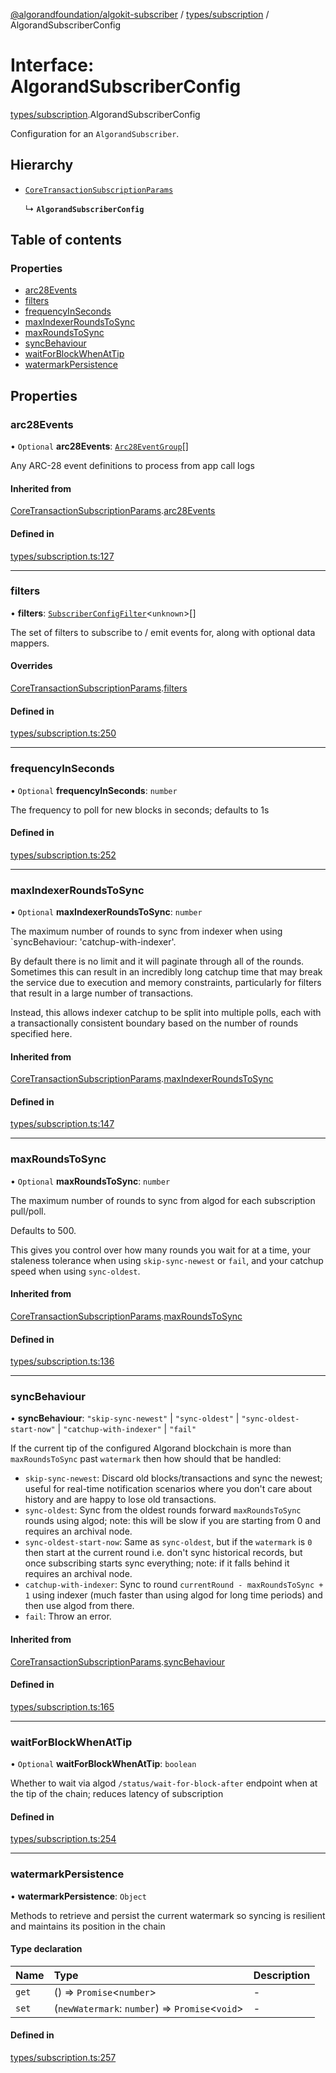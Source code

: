 [@algorandfoundation/algokit-subscriber](../README.md) / [types/subscription](../modules/types_subscription.md) / AlgorandSubscriberConfig

# Interface: AlgorandSubscriberConfig

[types/subscription](../modules/types_subscription.md).AlgorandSubscriberConfig

Configuration for an `AlgorandSubscriber`.

## Hierarchy

- [`CoreTransactionSubscriptionParams`](types_subscription.CoreTransactionSubscriptionParams.md)

  ↳ **`AlgorandSubscriberConfig`**

## Table of contents

### Properties

- [arc28Events](types_subscription.AlgorandSubscriberConfig.md#arc28events)
- [filters](types_subscription.AlgorandSubscriberConfig.md#filters)
- [frequencyInSeconds](types_subscription.AlgorandSubscriberConfig.md#frequencyinseconds)
- [maxIndexerRoundsToSync](types_subscription.AlgorandSubscriberConfig.md#maxindexerroundstosync)
- [maxRoundsToSync](types_subscription.AlgorandSubscriberConfig.md#maxroundstosync)
- [syncBehaviour](types_subscription.AlgorandSubscriberConfig.md#syncbehaviour)
- [waitForBlockWhenAtTip](types_subscription.AlgorandSubscriberConfig.md#waitforblockwhenattip)
- [watermarkPersistence](types_subscription.AlgorandSubscriberConfig.md#watermarkpersistence)

## Properties

### arc28Events

• `Optional` **arc28Events**: [`Arc28EventGroup`](types_arc_28.Arc28EventGroup.md)[]

Any ARC-28 event definitions to process from app call logs

#### Inherited from

[CoreTransactionSubscriptionParams](types_subscription.CoreTransactionSubscriptionParams.md).[arc28Events](types_subscription.CoreTransactionSubscriptionParams.md#arc28events)

#### Defined in

[types/subscription.ts:127](https://github.com/algorandfoundation/algokit-subscriber-ts/blob/main/src/types/subscription.ts#L127)

___

### filters

• **filters**: [`SubscriberConfigFilter`](types_subscription.SubscriberConfigFilter.md)\<`unknown`\>[]

The set of filters to subscribe to / emit events for, along with optional data mappers.

#### Overrides

[CoreTransactionSubscriptionParams](types_subscription.CoreTransactionSubscriptionParams.md).[filters](types_subscription.CoreTransactionSubscriptionParams.md#filters)

#### Defined in

[types/subscription.ts:250](https://github.com/algorandfoundation/algokit-subscriber-ts/blob/main/src/types/subscription.ts#L250)

___

### frequencyInSeconds

• `Optional` **frequencyInSeconds**: `number`

The frequency to poll for new blocks in seconds; defaults to 1s

#### Defined in

[types/subscription.ts:252](https://github.com/algorandfoundation/algokit-subscriber-ts/blob/main/src/types/subscription.ts#L252)

___

### maxIndexerRoundsToSync

• `Optional` **maxIndexerRoundsToSync**: `number`

The maximum number of rounds to sync from indexer when using `syncBehaviour: 'catchup-with-indexer'.

By default there is no limit and it will paginate through all of the rounds.
Sometimes this can result in an incredibly long catchup time that may break the service
due to execution and memory constraints, particularly for filters that result in a large number of transactions.

Instead, this allows indexer catchup to be split into multiple polls, each with a transactionally consistent
boundary based on the number of rounds specified here.

#### Inherited from

[CoreTransactionSubscriptionParams](types_subscription.CoreTransactionSubscriptionParams.md).[maxIndexerRoundsToSync](types_subscription.CoreTransactionSubscriptionParams.md#maxindexerroundstosync)

#### Defined in

[types/subscription.ts:147](https://github.com/algorandfoundation/algokit-subscriber-ts/blob/main/src/types/subscription.ts#L147)

___

### maxRoundsToSync

• `Optional` **maxRoundsToSync**: `number`

The maximum number of rounds to sync from algod for each subscription pull/poll.

Defaults to 500.

This gives you control over how many rounds you wait for at a time,
your staleness tolerance when using `skip-sync-newest` or `fail`, and
your catchup speed when using `sync-oldest`.

#### Inherited from

[CoreTransactionSubscriptionParams](types_subscription.CoreTransactionSubscriptionParams.md).[maxRoundsToSync](types_subscription.CoreTransactionSubscriptionParams.md#maxroundstosync)

#### Defined in

[types/subscription.ts:136](https://github.com/algorandfoundation/algokit-subscriber-ts/blob/main/src/types/subscription.ts#L136)

___

### syncBehaviour

• **syncBehaviour**: ``"skip-sync-newest"`` \| ``"sync-oldest"`` \| ``"sync-oldest-start-now"`` \| ``"catchup-with-indexer"`` \| ``"fail"``

If the current tip of the configured Algorand blockchain is more than `maxRoundsToSync`
past `watermark` then how should that be handled:
 * `skip-sync-newest`: Discard old blocks/transactions and sync the newest; useful
   for real-time notification scenarios where you don't care about history and
   are happy to lose old transactions.
 * `sync-oldest`: Sync from the oldest rounds forward `maxRoundsToSync` rounds
   using algod; note: this will be slow if you are starting from 0 and requires
   an archival node.
 * `sync-oldest-start-now`: Same as `sync-oldest`, but if the `watermark` is `0`
   then start at the current round i.e. don't sync historical records, but once
   subscribing starts sync everything; note: if it falls behind it requires an
   archival node.
 * `catchup-with-indexer`: Sync to round `currentRound - maxRoundsToSync + 1`
   using indexer (much faster than using algod for long time periods) and then
   use algod from there.
 * `fail`: Throw an error.

#### Inherited from

[CoreTransactionSubscriptionParams](types_subscription.CoreTransactionSubscriptionParams.md).[syncBehaviour](types_subscription.CoreTransactionSubscriptionParams.md#syncbehaviour)

#### Defined in

[types/subscription.ts:165](https://github.com/algorandfoundation/algokit-subscriber-ts/blob/main/src/types/subscription.ts#L165)

___

### waitForBlockWhenAtTip

• `Optional` **waitForBlockWhenAtTip**: `boolean`

Whether to wait via algod `/status/wait-for-block-after` endpoint when at the tip of the chain; reduces latency of subscription

#### Defined in

[types/subscription.ts:254](https://github.com/algorandfoundation/algokit-subscriber-ts/blob/main/src/types/subscription.ts#L254)

___

### watermarkPersistence

• **watermarkPersistence**: `Object`

Methods to retrieve and persist the current watermark so syncing is resilient and maintains
its position in the chain

#### Type declaration

| Name | Type | Description |
| :------ | :------ | :------ |
| `get` | () => `Promise`\<`number`\> | - |
| `set` | (`newWatermark`: `number`) => `Promise`\<`void`\> | - |

#### Defined in

[types/subscription.ts:257](https://github.com/algorandfoundation/algokit-subscriber-ts/blob/main/src/types/subscription.ts#L257)
